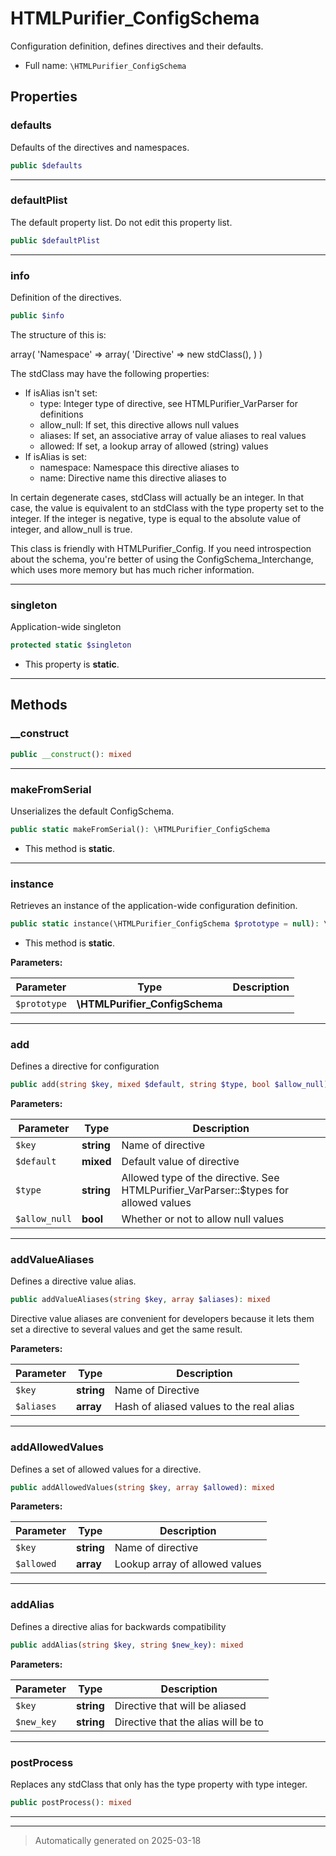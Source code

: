 
# HTMLPurifier_ConfigSchema

Configuration definition, defines directives and their defaults.



* Full name: `\HTMLPurifier_ConfigSchema`



## Properties


### defaults

Defaults of the directives and namespaces.

```php
public $defaults
```






***

### defaultPlist

The default property list. Do not edit this property list.

```php
public $defaultPlist
```






***

### info

Definition of the directives.

```php
public $info
```

The structure of this is:

 array(
     'Namespace' => array(
         'Directive' => new stdClass(),
     )
 )

The stdClass may have the following properties:

 - If isAlias isn't set:
     - type: Integer type of directive, see HTMLPurifier_VarParser for definitions
     - allow_null: If set, this directive allows null values
     - aliases: If set, an associative array of value aliases to real values
     - allowed: If set, a lookup array of allowed (string) values
 - If isAlias is set:
     - namespace: Namespace this directive aliases to
     - name: Directive name this directive aliases to

In certain degenerate cases, stdClass will actually be an integer. In
that case, the value is equivalent to an stdClass with the type
property set to the integer. If the integer is negative, type is
equal to the absolute value of integer, and allow_null is true.

This class is friendly with HTMLPurifier_Config. If you need introspection
about the schema, you're better of using the ConfigSchema_Interchange,
which uses more memory but has much richer information.




***

### singleton

Application-wide singleton

```php
protected static $singleton
```



* This property is **static**.


***

## Methods


### __construct



```php
public __construct(): mixed
```












***

### makeFromSerial

Unserializes the default ConfigSchema.

```php
public static makeFromSerial(): \HTMLPurifier_ConfigSchema
```



* This method is **static**.








***

### instance

Retrieves an instance of the application-wide configuration definition.

```php
public static instance(\HTMLPurifier_ConfigSchema $prototype = null): \HTMLPurifier_ConfigSchema
```



* This method is **static**.




**Parameters:**

| Parameter | Type | Description |
|-----------|------|-------------|
| `$prototype` | **\HTMLPurifier_ConfigSchema** |  |





***

### add

Defines a directive for configuration

```php
public add(string $key, mixed $default, string $type, bool $allow_null): mixed
```








**Parameters:**

| Parameter | Type | Description |
|-----------|------|-------------|
| `$key` | **string** | Name of directive |
| `$default` | **mixed** | Default value of directive |
| `$type` | **string** | Allowed type of the directive. See<br />HTMLPurifier_VarParser::$types for allowed values |
| `$allow_null` | **bool** | Whether or not to allow null values |





***

### addValueAliases

Defines a directive value alias.

```php
public addValueAliases(string $key, array $aliases): mixed
```

Directive value aliases are convenient for developers because it lets
them set a directive to several values and get the same result.






**Parameters:**

| Parameter | Type | Description |
|-----------|------|-------------|
| `$key` | **string** | Name of Directive |
| `$aliases` | **array** | Hash of aliased values to the real alias |





***

### addAllowedValues

Defines a set of allowed values for a directive.

```php
public addAllowedValues(string $key, array $allowed): mixed
```








**Parameters:**

| Parameter | Type | Description |
|-----------|------|-------------|
| `$key` | **string** | Name of directive |
| `$allowed` | **array** | Lookup array of allowed values |





***

### addAlias

Defines a directive alias for backwards compatibility

```php
public addAlias(string $key, string $new_key): mixed
```








**Parameters:**

| Parameter | Type | Description |
|-----------|------|-------------|
| `$key` | **string** | Directive that will be aliased |
| `$new_key` | **string** | Directive that the alias will be to |





***

### postProcess

Replaces any stdClass that only has the type property with type integer.

```php
public postProcess(): mixed
```












***


***
> Automatically generated on 2025-03-18
